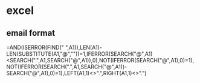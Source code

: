 # excel

## email format
=AND(ISERROR(FIND(" ",A1)),LEN(A1)-LEN(SUBSTITUTE(A1,"@",""))=1,IFERROR(SEARCH("@",A1)<SEARCH(".",A1,SEARCH("@",A1)),0),NOT(IFERROR(SEARCH("@",A1),0)=1),NOT(IFERROR(SEARCH(".",A1,SEARCH("@",A1))-SEARCH("@",A1),0)=1),LEFT(A1,1)<>".",RIGHT(A1,1)<>".")
